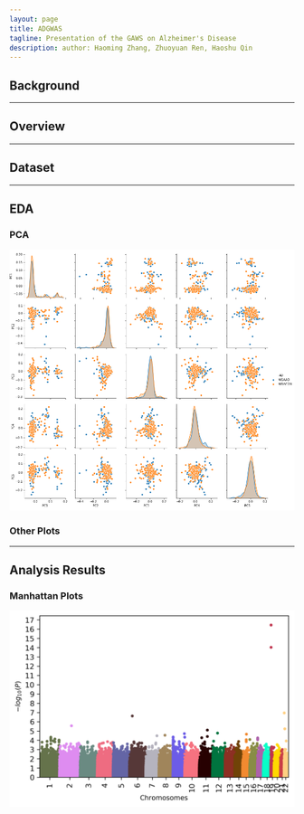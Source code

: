 ```yaml
---
layout: page
title: ADGWAS
tagline: Presentation of the GAWS on Alzheimer's Disease
description: author: Haoming Zhang, Zhuoyuan Ren, Haoshu Qin 
---
```


## Background


---

## Overview

---

## Dataset

---

## EDA

### PCA

![PCA plot](assets/images/PCA.png)

### Other Plots

---

## Analysis Results

### Manhattan Plots

![Manhattan Plots](assets/images/manhattan.png)

